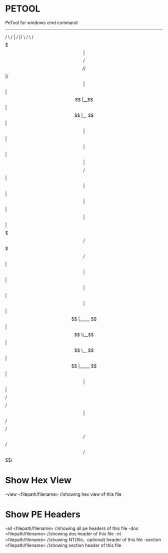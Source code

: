 # PETOOL
PeTool for windows cmd command

 _______   ________        ________  ______    ______   __
/       \\ /        |      /        |/      \\  /      \\ /  
$$$$$$$  |$$$$$$$$/       $$$$$$$$//$$$$$$  |/$$$$$$  |$$ |
$$ |__$$ |$$ |__             $$ |  $$ |  $$ |$$ |  $$ |$$ |
$$    $$/ $$    |            $$ |  $$ |  $$ |$$ |  $$ |$$ |
$$$$$$$/  $$$$$/             $$ |  $$ |  $$ |$$ |  $$ |$$ |
$$ |      $$ |_____          $$ |  $$ \\__$$ |$$ \__ $$ |$$ |_____
$$ |      $$       |         $$ |  $$    $$/ $$    $$/ $$       |
$$/       $$$$$$$$/          $$/    $$$$$$/   $$$$$$/  $$$$$$$$/

	
# Show Hex View
-view <filepath/filename>		  //showing hex view of this file
# Show PE Headers
-all <filepath/filename>		  //showing all pe headers of this file
-dos <filepath/filename>		  //showing dos header of this file
-nt  <filepath/filename>		  //showing NT(file、optional) header of this file
-section <filepath/filename>	//showing section header of this file
